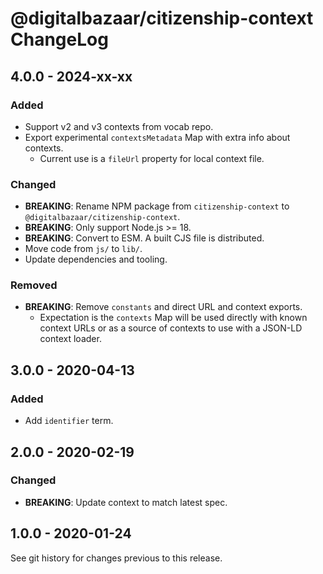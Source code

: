 # @digitalbazaar/citizenship-context ChangeLog

## 4.0.0 - 2024-xx-xx

### Added
- Support v2 and v3 contexts from vocab repo.
- Export experimental `contextsMetadata` Map with extra info about contexts.
  - Current use is a `fileUrl` property for local context file.

### Changed
- **BREAKING**: Rename NPM package from `citizenship-context` to
  `@digitalbazaar/citizenship-context`.
- **BREAKING**: Only support Node.js >= 18.
- **BREAKING**: Convert to ESM. A built CJS file is distributed.
- Move code from `js/` to `lib/`.
- Update dependencies and tooling.

### Removed
- **BREAKING**: Remove `constants` and direct URL and context exports.
  - Expectation is the `contexts` Map will be used directly with known context
    URLs or as a source of contexts to use with a JSON-LD context loader.

## 3.0.0 - 2020-04-13

### Added
- Add `identifier` term.

## 2.0.0 - 2020-02-19

### Changed
- **BREAKING**: Update context to match latest spec.

## 1.0.0 - 2020-01-24

See git history for changes previous to this release.
